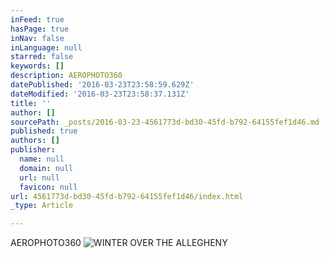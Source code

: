 ```yaml
---
inFeed: true
hasPage: true
inNav: false
inLanguage: null
starred: false
keywords: []
description: AEROPHOTO360
datePublished: '2016-03-23T23:58:59.629Z'
dateModified: '2016-03-23T23:58:37.131Z'
title: ''
author: []
sourcePath: _posts/2016-03-23-4561773d-bd30-45fd-b792-64155fef1d46.md
published: true
authors: []
publisher:
  name: null
  domain: null
  url: null
  favicon: null
url: 4561773d-bd30-45fd-b792-64155fef1d46/index.html
_type: Article

---
```

AEROPHOTO360
![WINTER OVER THE ALLEGHENY](https://the-grid-user-content.s3-us-west-2.amazonaws.com/7fc9883e-843f-40d1-8172-e0697000241a.jpg)